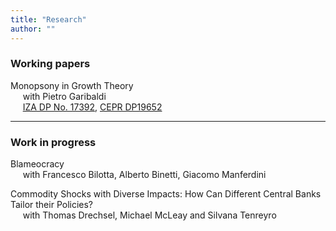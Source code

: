 ```yaml
---
title: "Research"
author: ""
---
```


### Working papers

Monopsony in Growth Theory  
&nbsp;&nbsp;&nbsp;&nbsp;    with Pietro Garibaldi  
&nbsp;&nbsp;&nbsp;&nbsp;    [IZA DP No. 17392](https://www.iza.org/en/publications/dp/17392/monopsony-in-growth-theory), [CEPR DP19652](https://cepr.org/publications/dp19652)

---

### Work in progress
 
Blameocracy  
&nbsp;&nbsp;&nbsp;&nbsp;    with Francesco Bilotta, Alberto Binetti, Giacomo Manferdini


Commodity Shocks with Diverse Impacts: How Can Different Central Banks Tailor their Policies?  
&nbsp;&nbsp;&nbsp;&nbsp;    with Thomas Drechsel, Michael McLeay and Silvana Tenreyro

